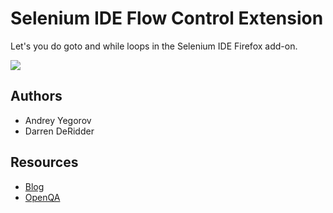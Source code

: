 Selenium IDE Flow Control Extension
===

Let's you do goto and while loops in the Selenium IDE Firefox add-on.

<img src="http://4.bp.blogspot.com/_Vi1folaOZAs/R7N1_L5KjDI/AAAAAAAAAGQ/PyozuVCHBC4/s400/flow_control_ide.png"></img>

Authors
---
- Andrey Yegorov
- Darren DeRidder

Resources
---

- [Blog](http://51elliot.blogspot.com/2008/02/selenium-ide-goto.html)
- [OpenQA](http://www.openqa.org)

